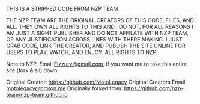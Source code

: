 THIS IS A STRIPPED CODE FROM NZP TEAM

THE NZP TEAM ARE THE ORIGINAL CREATORS OF THIS CODE, FILES, AND ALL.
THEY OWN ALL RIGHTS TO THIS AND I DO NOT, FOR ALL REASONS I AM JUST A SIGHT PUBLISHER AND DO NOT AFFILATE WITH NZP TEAM, OR ANY JUSTIFICATION ACROSS LINES WITH THERE MAKING.
I JUST GRAB CODE, LINK THE CREATOR, AND PUBLISH THE SITE ONLINE FOR USERS TO PLAY, WATCH, AND ENJOY.
ALL RIGHTS TO NZP.

Note to NZP, Email Fizzury@gmail.com, if you want me to take this entire site (fork & all) down.


Original Creator: https://github.com/MotoLegacy
Original Creators Email: motolegacy@proton.me
Originally forked from: https://github.com/nzp-team/nzp-team.github.io
